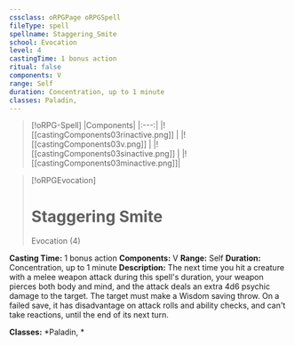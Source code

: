 ```yaml
---
cssclass: oRPGPage oRPGSpell
fileType: spell
spellname: Staggering_Smite
school: Evocation
level: 4
castingTime: 1 bonus action
ritual: false
components: V
range: Self
duration: Concentration, up to 1 minute
classes: Paladin,
---
```

> [!oRPG-Spell]
> |Components|
> |:---:|
> |![[castingComponents03rinactive.png]] |
> |![[castingComponents03v.png]] |
> |![[castingComponents03sinactive.png]] |
> |![[castingComponents03minactive.png]]|

> [!oRPGEvocation]
>#  Staggering Smite
> Evocation  (4)

**Casting Time:** 1 bonus action
**Components:** V
**Range:** Self
**Duration:**  Concentration, up to 1 minute
**Description:**
The next time you hit a creature with a melee weapon attack during this spell's duration, your weapon pierces both body and mind, and the attack deals an extra 4d6 psychic damage to the target. The target must make a Wisdom saving throw. On a failed save, it has disadvantage on attack rolls and ability checks, and can't take reactions, until the end of its next turn.



**Classes:**  *Paladin, *


